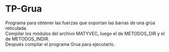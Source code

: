 # TP-Grua
Programa para obtener las fuerzas que soportan las barras de una grúa reticulada.  
Compilar los módulos del archivo MATYVEC, luego el de METODOS_DIR y el de METODOS_INDIR.  
Después compilar el programa Grua para ejecutarlo.  
